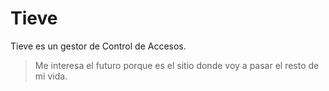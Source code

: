 # Tieve

Tieve es un gestor de Control de Accesos.

> Me interesa el futuro porque es el sitio donde voy a pasar el resto de mi vida.